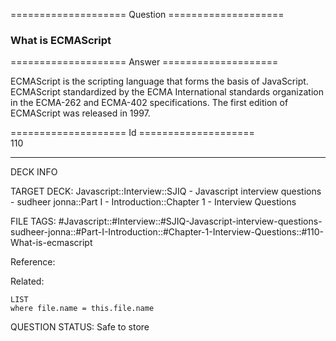 ==================== Question ====================  

### What is ECMAScript  

==================== Answer ====================  

ECMAScript is the scripting language that forms the basis of JavaScript.
ECMAScript standardized by the ECMA International standards organization in the
ECMA-262 and ECMA-402 specifications. The first edition of ECMAScript was
released in 1997.

==================== Id ====================  
110
<!--ID: 1707879879849-->

---

DECK INFO

TARGET DECK: Javascript::Interview::SJIQ - Javascript interview questions - sudheer jonna::Part I - Introduction::Chapter 1 - Interview Questions

FILE TAGS: #Javascript::#Interview::#SJIQ-Javascript-interview-questions-sudheer-jonna::#Part-I-Introduction::#Chapter-1-Interview-Questions::#110-What-is-ecmascript

Reference:

Related:

```dataview
LIST
where file.name = this.file.name
```
QUESTION STATUS: Safe to store
